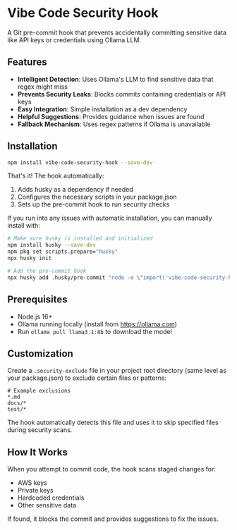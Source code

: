 # Vibe Code Security Hook

A Git pre-commit hook that prevents accidentally committing sensitive data like API keys or credentials using Ollama LLM.

## Features

- **Intelligent Detection**: Uses Ollama's LLM to find sensitive data that regex might miss
- **Prevents Security Leaks**: Blocks commits containing credentials or API keys
- **Easy Integration**: Simple installation as a dev dependency
- **Helpful Suggestions**: Provides guidance when issues are found
- **Fallback Mechanism**: Uses regex patterns if Ollama is unavailable

## Installation

```bash
npm install vibe-code-security-hook --save-dev
```

That's it! The hook automatically:
1. Adds husky as a dependency if needed
2. Configures the necessary scripts in your package.json
3. Sets up the pre-commit hook to run security checks

If you run into any issues with automatic installation, you can manually install with:

```bash
# Make sure husky is installed and initialized
npm install husky --save-dev
npm pkg set scripts.prepare="husky"
npx husky init

# Add the pre-commit hook
npx husky add .husky/pre-commit "node -e \"import('vibe-code-security-hook').then(module => module.runSecurityCheck())\""
```

## Prerequisites

- Node.js 16+
- Ollama running locally (install from https://ollama.com)
- Run `ollama pull llama3.1:8b` to download the model

## Customization

Create a `.security-exclude` file in your project root directory (same level as your package.json) to exclude certain files or patterns:

```
# Example exclusions
*.md
docs/*
test/*
```

The hook automatically detects this file and uses it to skip specified files during security scans.

## How It Works

When you attempt to commit code, the hook scans staged changes for:
- AWS keys
- Private keys
- Hardcoded credentials
- Other sensitive data

If found, it blocks the commit and provides suggestions to fix the issues.